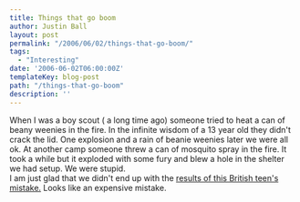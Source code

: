 ```yaml
---
title: Things that go boom
author: Justin Ball
layout: post
permalink: "/2006/06/02/things-that-go-boom/"
tags:
  - "Interesting"
date: '2006-06-02T06:00:00Z'
templateKey: blog-post
path: "/things-that-go-boom"
description: ''
---
```


When I was a boy scout ( a long time ago) someone tried to heat a can of beany weenies in the fire. In the infinite wisdom of a 13 year old they didn't crack the lid. One explosion and a rain of beanie weenies later we were all ok. At another camp someone threw a can of mosquito spray in the fire. It took a while but it exploded with some fury and blew a hole in the shelter we had setup. We were stupid.  
I am just glad that we didn't end up with the [results of this British teen's mistake.][1] Looks like an expensive mistake.

 [1]: http://www.telegraph.co.uk/news/main.jhtml;jsessionid=OW3WMZVTBOP45QFIQMGCFGGAVCBQUIV0?xml=/news/2006/06/01/ndeo01.xml
